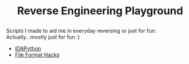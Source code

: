 # <p align='center'> Reverse Engineering Playground </p>

Scripts I made to aid me in everyday reversing or just for fun. Actually...mostly just for fun :)

* [IDAPython](https://github.com/yellowbyte/idapython-scripts/tree/master/idapython/README.md)
* [File Format Hacks](https://github.com/yellowbyte/idapython-scripts/tree/master/file_format_hacks/README.md)
